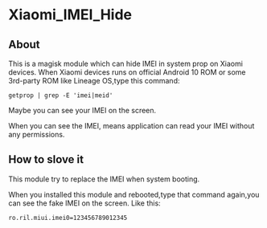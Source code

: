 # Xiaomi_IMEI_Hide
## About
This is a magisk module which can hide IMEI in system prop on Xiaomi devices.
When Xiaomi devices runs on official Android 10 ROM or some 3rd-party ROM like Lineage OS,type this command:

`getprop | grep -E 'imei|meid'`

Maybe you can see your IMEI on the screen.

When you can see the IMEI, means application can read your IMEI without any permissions.

## How to slove it
This module try to replace the IMEI when system booting.

When you installed this module and rebooted,type that command again,you can see the fake IMEI on the screen.
Like this:

`ro.ril.miui.imei0=123456789012345`

